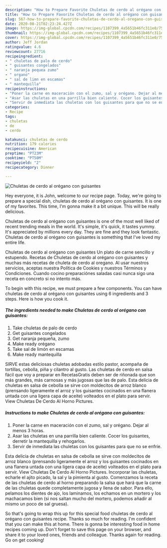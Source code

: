 ```yaml
---
description: "How to Prepare Favorite Chuletas de cerdo al orégano con guisantes"
title: "How to Prepare Favorite Chuletas de cerdo al orégano con guisantes"
slug: 567-how-to-prepare-favorite-chuletas-de-cerdo-al-oregano-con-guisantes
date: 2020-08-21T02:23:24.427Z
image: https://img-global.cpcdn.com/recipes/1107399_4a5651b46fc311e0/751x532cq70/chuletas-de-cerdo-al-oregano-con-guisantes-foto-principal.jpg
thumbnail: https://img-global.cpcdn.com/recipes/1107399_4a5651b46fc311e0/751x532cq70/chuletas-de-cerdo-al-oregano-con-guisantes-foto-principal.jpg
cover: https://img-global.cpcdn.com/recipes/1107399_4a5651b46fc311e0/751x532cq70/chuletas-de-cerdo-al-oregano-con-guisantes-foto-principal.jpg
author: Jeff Jordan
ratingvalue: 4.6
reviewcount: 27716
recipeingredient:
- " chuletas de palo de cerdo"
- " guisantes congelados"
- " naranja pequea zumo"
- " organo"
- " sal de limn en escamas"
- " mantequilla"
recipeinstructions:
- "Poner la carne en maceración con el zumo, sal y orégano. Dejar al menos 3 horas."
- "Asar las chuletas en una parrilla bien caliente. Cocer los guisantes, derretir la mantequilla y rehogarlos."
- "Servir de inmediata las chuletas con los guisantes para que no se enfríe."
categories:
- Recipe
tags:
- chuletas
- de
- cerdo

katakunci: chuletas de cerdo 
nutrition: 179 calories
recipecuisine: American
preptime: "PT23M"
cooktime: "PT50M"
recipeyield: "2"
recipecategory: Dinner

---
```



![Chuletas de cerdo al orégano con guisantes](https://img-global.cpcdn.com/recipes/1107399_4a5651b46fc311e0/751x532cq70/chuletas-de-cerdo-al-oregano-con-guisantes-foto-principal.jpg)

Hey everyone, it is John, welcome to our recipe page. Today, we're going to prepare a special dish, chuletas de cerdo al orégano con guisantes. It is one of my favorites. This time, I'm gonna make it a bit unique. This will be really delicious.

Chuletas de cerdo al orégano con guisantes is one of the most well liked of recent trending meals in the world. It's simple, it's quick, it tastes yummy. It's appreciated by millions every day. They are fine and they look fantastic. Chuletas de cerdo al orégano con guisantes is something that I've loved my entire life.

Chuletas de cerdo al orégano con guisantes Un plato de carne sencillo y estupendo. Recetas de Chuletas de cerdo al orégano con guisantes y muchas más recetas de chuleta de cerdo al oregano. Al usar nuestros servicios, aceptas nuestra Política de Cookies y nuestros Términos y Condiciones. Cuando cocino preparaciónes saladas casi nunca sigo una receta en concreto si no intento más.


To begin with this recipe, we must prepare a few components. You can have chuletas de cerdo al orégano con guisantes using 6 ingredients and 3 steps. Here is how you cook it.

<!--inarticleads1-->

##### The ingredients needed to make Chuletas de cerdo al orégano con guisantes:

1. Take  chuletas de palo de cerdo
1. Get  guisantes congelados
1. Get  naranja pequeña, zumo
1. Make ready  orégano
1. Take  sal de limón en escamas
1. Make ready  mantequilla


SIRVE estas deliciosas chuletas adobadas estilo pastor, acompaña de tortillas, cebolla, piña y cilantro al gusto. Las chuletas de cerdo en salsa fácil que voy a preparar en RecetasGratis deben ser de riñonada que son más grandes, más carnosas y más jugosas que las de palo. Esta delicia de chuletas en salsa de cebolla se sirve con moldecitos de arroz blanco (prensando ligeramente el arroz y los guisantes cocinados en una flanera untada con una ligera capa de aceite) volteados en el plato para servir. View Chuletas De Cerdo Al Horno Pictures. 

<!--inarticleads2-->

##### Instructions to make Chuletas de cerdo al orégano con guisantes:

1. Poner la carne en maceración con el zumo, sal y orégano. Dejar al menos 3 horas.
1. Asar las chuletas en una parrilla bien caliente. Cocer los guisantes, derretir la mantequilla y rehogarlos.
1. Servir de inmediata las chuletas con los guisantes para que no se enfríe.


Esta delicia de chuletas en salsa de cebolla se sirve con moldecitos de arroz blanco (prensando ligeramente el arroz y los guisantes cocinados en una flanera untada con una ligera capa de aceite) volteados en el plato para servir. View Chuletas De Cerdo Al Horno Pictures. Incorporar las chuletas, echarle el ajito picado, la sal y la pimienta al gusto. Comenzamos la receta de las chuletas de cerdo al horno preparando la salsa que hará que la carne de las chuletas quede completamente jugosa y llena de sabor. Para ello, pelamos los dientes de ajo, los laminamos, los echamos en un mortero y los machacamos bien (si nos saltan mucho del mortero, podemos añadir al mismo un poco de sal gruesa). 

So that's going to wrap this up for this special food chuletas de cerdo al orégano con guisantes recipe. Thanks so much for reading. I'm confident that you can make this at home. There is gonna be interesting food in home recipes coming up. Don't forget to save this page on your browser, and share it to your loved ones, friends and colleague. Thanks again for reading. Go on get cooking!
